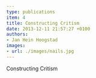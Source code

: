 ```yaml
---
type: publications
item: 4
title: Constructing Critism 
date: 2013-12-11 21:57:27 +0100
authors: 
- Jan Hein Hoogstad
images:
- url: ./images/nails.jpg 
---
```

Constructing Critism
